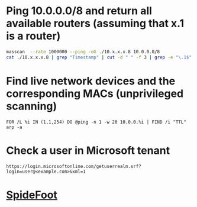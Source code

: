 # Ping 10.0.0.0/8 and return all available routers (assuming that x.1 is a router)
```sh
masscan  --rate 1000000 --ping -oG ./10.x.x.x.8 10.0.0.0/8
cat ./10.x.x.x.8 | grep "Timestamp" | cut -d " " -f 3 | grep -e "\.1$" | sort
```

# Find live network devices and the corresponding MACs (unprivileged scanning)
```batchfile
FOR /L %i IN (1,1,254) DO @ping -n 1 -w 20 10.0.0.%i | FIND /i "TTL"
arp -a
```

# Check a user in Microsoft tenant
```
https://login.microsoftonline.com/getuserrealm.srf?login=user@<example.com>&xml=1
```

# [SpideFoot](https://github.com/smicallef/spiderfoot)
